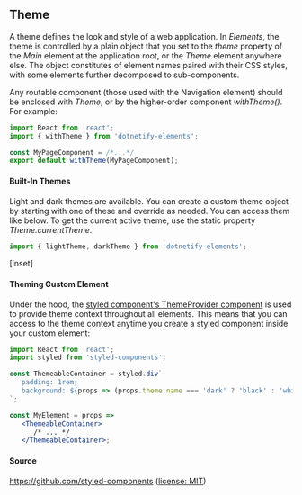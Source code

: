 ﻿## Theme

A theme defines the look and style of a web application.  In _Elements_, the theme is controlled by a plain object that you set to the _theme_ property of  the _Main_ element at the application root, or the _Theme_ element anywhere else.  The object constitutes of element names paired with their CSS styles, with some elements further decomposed to sub-components.

Any routable component (those used with the Navigation element) should be enclosed with _Theme_, or by the higher-order component _withTheme()_.
For example:

```jsx
import React from 'react';
import { withTheme } from 'dotnetify-elements';

const MyPageComponent = /*...*/
export default withTheme(MyPageComponent);
```

#### Built-In Themes

Light and dark themes are available.  You can create a custom theme object by starting with one of these and override as needed.  You can access them like below.  To get the current active theme, use the static property _Theme.currentTheme_.

```jsx
import { lightTheme, darkTheme } from 'dotnetify-elements';
```

[inset]

#### Theming Custom Element

Under the hood, the [styled component's ThemeProvider component](https://www.styled-components.com/docs/advanced#theming) is used to provide theme context throughout all elements.  This means that you can access to the theme context anytime you create a styled component inside your custom element: 

```jsx
import React from 'react';
import styled from 'styled-components';

const ThemeableContainer = styled.div`
   padding: 1rem;
   background: ${props => (props.theme.name === 'dark' ? 'black' : 'white')};
`;

const MyElement = props => 
   <ThemeableContainer> 
      /* ... */ 
   </ThemeableContainer>;
```

#### Source

https://github.com/styled-components ([license: MIT](https://github.com/styled-components/styled-components/blob/master/LICENSE))
